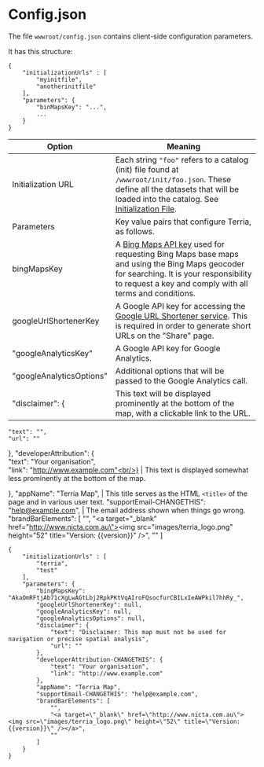 # Config.json

The file `wwwroot/config.json` contains client-side configuration parameters.

It has this structure:

```
{
    "initializationUrls" : [
        "myinitfile",
        "anotherinitfile"
    ],
    "parameters": {
        "binMapsKey": "...",
        ...
    }
}
```


Option | Meaning
-------|--------
Initialization URL | Each string `"foo"` refers to a catalog (init) file found at `/wwwroot/init/foo.json`. These define all the datasets that will be loaded into the catalog. See [Initialization File](/Documentation/Initialization-File.md). 
Parameters | Key value pairs that configure Terria, as follows.
bingMapsKey | A [Bing Maps API key](https://msdn.microsoft.com/en-us/library/ff428642.aspx) used for requesting Bing Maps base maps and using the Bing Maps geocoder for searching. It is your responsibility to request a key and comply with all terms and conditions.
googleUrlShortenerKey| A Google API key for accessing the [Google URL Shortener service](https://developers.google.com/url-shortener/v1/getting_started#intro). This is required in order to generate short URLs on the "Share" page.
"googleAnalyticsKey"| A Google API key for Google Analytics.
"googleAnalyticsOptions"| Additional options that will be passed to the Google Analytics call.
"disclaimer": { | This text will be displayed prominently at the bottom of the map, with a clickable link to the URL.
    "text": "",
    "url": ""
},
"developerAttribution": {<br/>"text": "Your organisation",<br/>"link": "http://www.example.com"<br/>} | This text is displayed somewhat less prominently at the bottom of the map.
    
    
},
"appName": "Terria Map", | This title serves as the HTML `<title>` of the page and in various user text.
"supportEmail-CHANGETHIS": "help@example.com", | The email address shown when things go wrong.
"brandBarElements": [
    "",
    "<a target=\"_blank\" href=\"http://www.nicta.com.au\"><img src=\"images/terria_logo.png\" height=\"52\" title=\"Version: {{version}}\" /></a>",
    ""
]



```
{
    "initializationUrls" : [
        "terria",
        "test"
    ],
    "parameters": {
        "bingMapsKey": "AkaOmRFtjAb71cXgLwAGtLbj2RpkPKtVqAIroFQsocfurCBILxIeAWPkil7hhRy_",
        "googleUrlShortenerKey": null,
        "googleAnalyticsKey": null,
        "googleAnalyticsOptions": null,
        "disclaimer": {
            "text": "Disclaimer: This map must not be used for navigation or precise spatial analysis",
            "url": ""
        },
        "developerAttribution-CHANGETHIS": {
            "text": "Your organisation",
            "link": "http://www.example.com"
        },
        "appName": "Terria Map",
        "supportEmail-CHANGETHIS": "help@example.com",
        "brandBarElements": [
            "",
            "<a target=\"_blank\" href=\"http://www.nicta.com.au\"><img src=\"images/terria_logo.png\" height=\"52\" title=\"Version: {{version}}\" /></a>",
            ""
        ]
    }
}
```
